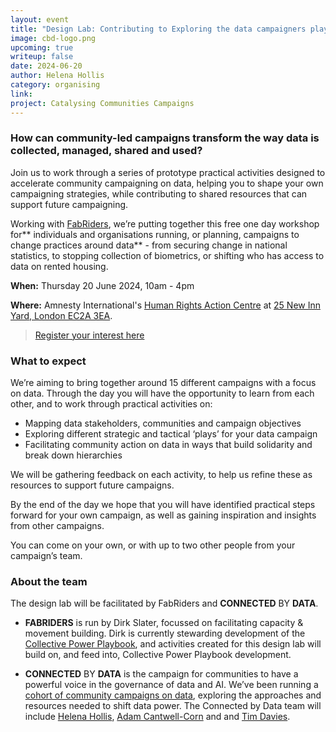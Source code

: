 ```yaml
---
layout: event
title: "Design Lab: Contributing to Exploring the data campaigners playbook"
image: cbd-logo.png
upcoming: true
writeup: false
date: 2024-06-20
author: Helena Hollis
category: organising
link: 
project: Catalysing Communities Campaigns
---
```


### How can community-led campaigns transform the way data is collected, managed, shared and used?

Join us to work through a series of prototype practical activities designed to accelerate community campaigning on data, helping you to shape your own campaigning strategies, while contributing to shared resources that can support future campaigning.

<!--more-->

Working with [FabRiders](https://www.fabriders.net/), we’re putting together this free one day workshop for** individuals and organisations running, or planning, campaigns to change practices around data** - from securing change in national statistics, to stopping collection of biometrics, or shifting who has access to data on rented housing.

**When:** Thursday 20 June 2024, 10am - 4pm

**Where:** Amnesty International's [Human Rights Action Centre](https://www.amnesty.org.uk/room-hire-and-public-spaces) at [25 New Inn Yard, London EC2A 3EA](https://maps.app.goo.gl/oaX1PdeLH8pvGJkQ8).

> [Register your interest here](https://docs.google.com/forms/d/e/1FAIpQLScyQu6GAHQdn6Y-mFK5TrbUtcNr-7dtRknPpcdIkdfaEe_tkw/viewform)

### What to expect

We’re aiming to bring together around 15 different campaigns with a focus on data. Through the day you will have the opportunity to learn from each other, and to work through practical activities on:

* Mapping data stakeholders, communities and campaign objectives
* Exploring different strategic and tactical ‘plays’ for your data campaign
* Facilitating community action on data in ways that build solidarity and break down hierarchies

We will be gathering feedback on each activity, to help us refine these as resources to support future campaigns. 

By the end of the day we hope that you will have identified practical steps forward for your own campaign, as well as gaining inspiration and insights from other campaigns. 

You can come on your own, or with up to two other people from your campaign’s team. 

### About the team

The design lab will be facilitated by FabRiders and **CONNECTED** BY **DATA**.
* **FABRIDERS** is run by Dirk Slater, focussed on facilitating capacity & movement building. Dirk is currently stewarding development of the [Collective Power Playbook](https://collectivepower.net/), and activities created for this design lab will build on, and feed into, Collective Power Playbook development.

* **CONNECTED** BY **DATA** is the campaign for communities to have a powerful voice in the governance of data and AI. We’ve been running a [cohort of community campaigns on data](https://connectedbydata.org/projects/2023-catalysing-communities), exploring the approaches and resources needed to shift data power. The Connected by Data team will include [Helena Hollis](https://connectedbydata.org/people/helena-hollis), [Adam Cantwell-Corn](https://connectedbydata.org/people/adam-cantwell-corn) and and [Tim Davies](https://connectedbydata.org/people/tim-davies).